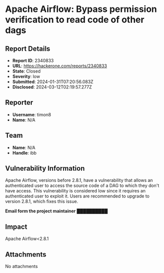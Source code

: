 # Apache Airflow: Bypass permission verification to read code of other dags

## Report Details
- **Report ID**: 2340833
- **URL**: https://hackerone.com/reports/2340833
- **State**: Closed
- **Severity**: low
- **Submitted**: 2024-01-31T07:20:56.083Z
- **Disclosed**: 2024-03-12T02:19:57.277Z

## Reporter
- **Username**: timon8
- **Name**: N/A

## Team
- **Name**: N/A
- **Handle**: ibb

## Vulnerability Information
Apache Airflow, versions before 2.8.1, have a vulnerability that allows an authenticated user to access the source code of a DAG to which they don't have access. This vulnerability is considered low since it requires an authenticated user to exploit it. Users are recommended to upgrade to version 2.8.1, which fixes this issue.

**Email form the project maintainer**
██████████

## Impact

Apache Airflow<2.8.1

## Attachments
No attachments
